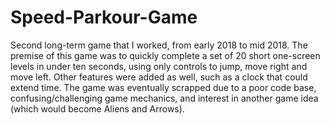 # Speed-Parkour-Game
Second long-term game that I worked, from early 2018 to mid 2018. The premise of this game was to quickly complete a set of 20 short one-screen levels in under ten seconds, using only controls to jump, move right and move left. Other features were added as well, such as a clock that could extend time. The game was eventually scrapped due to a poor code base, confusing/challenging game mechanics, and interest in another game idea (which would become Aliens and Arrows).
